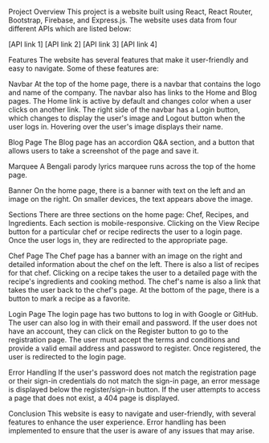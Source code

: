 Project Overview
This project is a website built using React, React Router, Bootstrap, Firebase, and Express.js. The website uses data from four different APIs which are listed below:

[API link 1]
[API link 2]
[API link 3]
[API link 4]

Features
The website has several features that make it user-friendly and easy to navigate. Some of these features are:

Navbar
At the top of the home page, there is a navbar that contains the logo and name of the company. The navbar also has links to the Home and Blog pages. The Home link is active by default and changes color when a user clicks on another link. The right side of the navbar has a Login button, which changes to display the user's image and Logout button when the user logs in. Hovering over the user's image displays their name.

Blog Page
The Blog page has an accordion Q&A section, and a button that allows users to take a screenshot of the page and save it.

Marquee
A Bengali parody lyrics marquee runs across the top of the home page.

Banner
On the home page, there is a banner with text on the left and an image on the right. On smaller devices, the text appears above the image.

Sections
There are three sections on the home page: Chef, Recipes, and Ingredients. Each section is mobile-responsive. Clicking on the View Recipe button for a particular chef or recipe redirects the user to a login page. Once the user logs in, they are redirected to the appropriate page.

Chef Page
The Chef page has a banner with an image on the right and detailed information about the chef on the left. There is also a list of recipes for that chef. Clicking on a recipe takes the user to a detailed page with the recipe's ingredients and cooking method. The chef's name is also a link that takes the user back to the chef's page. At the bottom of the page, there is a button to mark a recipe as a favorite.

Login Page
The login page has two buttons to log in with Google or GitHub. The user can also log in with their email and password. If the user does not have an account, they can click on the Register button to go to the registration page. The user must accept the terms and conditions and provide a valid email address and password to register. Once registered, the user is redirected to the login page.

Error Handling
If the user's password does not match the registration page or their sign-in credentials do not match the sign-in page, an error message is displayed below the register/sign-in button. If the user attempts to access a page that does not exist, a 404 page is displayed.

Conclusion
This website is easy to navigate and user-friendly, with several features to enhance the user experience. Error handling has been implemented to ensure that the user is aware of any issues that may arise.
